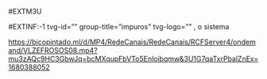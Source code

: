 #EXTM3U

#EXTINF:-1 tvg-id=”” group-title=”impuros” tvg-logo=”" , o sistema 

https://bicopintado.ml/d/MP4/RedeCanais/RedeCanais/RCFServer4/ondemand/VLZEFROSOS08.mp4?mu3zAQc9HC3GbwJq=bcMXqupFbVTo5Enloibqmw&3U1G7qaTxrPbalZnEx=1680388052








